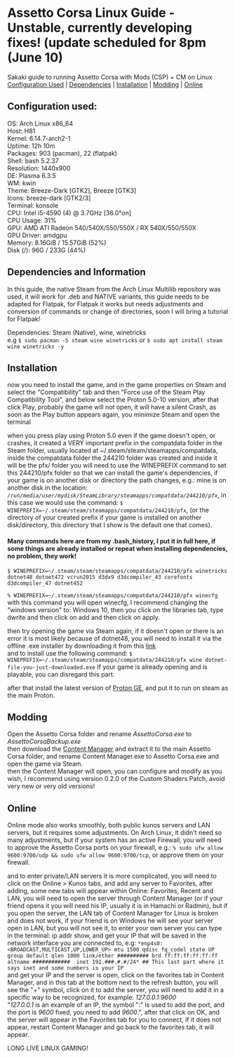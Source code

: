 # Assetto Corsa Linux Guide - Unstable, currently developing fixes! (update scheduled for 8pm (June 10)
Sakaki guide to running Assetto Corsa with Mods (CSP) + CM on Linux<br>
[Configuration Used](#configuration-used) | [Dependencies](#dependencies-and-information) | [Installation](#installation) | [Modding](#modding) | [Online](#online)
## Configuration used:

OS: Arch Linux x86_64<br>
Host: H81<br>
Kernel: 6.14.7-arch2-1<br>
Uptime: 12h 10m<br>
Packages: 903 (pacman), 22 (flatpak) <br>
Shell: bash 5.2.37 <br>
Resolution: 1440x900 <br>
DE: Plasma 6.3.5 <br>
WM: kwin <br>
Theme: Breeze-Dark [GTK2], Breeze [GTK3] <br>
Icons: breeze-dark [GTK2/3] <br>
Terminal: konsole <br>
CPU: Intel i5-4590 (4) @ 3.7GHz [36.0°on] <br>
CPU Usage: 31% <br>
GPU: AMD ATI Radeon 540/540X/550/550X / RX 540X/550/550X <br>
GPU Driver: amdgpu <br>
Memory: 8.16GiB / 15.57GiB (52%) <br>
Disk (/): 96G / 233G (44%) <br>

## Dependencies and Information

In this guide, the native Steam from the Arch Linux Multilib repository was used, it will work for .deb and NATIVE variants, this guide needs to be adapted for Flatpak, for Flatpak it works but needs adjustments and conversion of commands or change of directories, soon I will bring a tutorial for Flatpak!

Dependencies: Steam (Native), wine, winetricks<br>
e.g  `$ sudo pacman -S steam wine winetricks` or `$ sudo apt install steam wine winetricks -y`

## Installation

now you need to install the game, and in the game properties on Steam and select the "Compatibility" tab and then "Force use of the Steam Play Compatibility Tool", and below select the Proton 5.0-10 version, after that click Play, probably the game will not open, it will have a silent Crash, as soon as the Play button appears again, you minimize Steam and open the terminal<br>

when you press play using Proton 5.0 even if the game doesn't open, or crashes, it created a VERY important prefix in the compatdata folder in the Steam folder, usually located at ~/.steam/steam/steamapps/compatdata, inside the compatdata folder the 244210 folder was created and inside it will be the pfx/ folder
you will need to use the WINEPREFIX command to set this 244210/pfx folder so that we can install the game's dependencies, if your game is on another disk or directory the path changes, e.g.: mine is on another disk in the location: *`/run/media/user/mydisk/SteamLibrary/steamapps/compatdata/244210/pfx`*, in this case we would use the command: `$ WINEPREFIX=~/.steam/steam/steamapps/compatdata/244210/pfx`, (or the directory of your created prefix if your game is installed on another disk/directory, this directory that I show is the default one that comes).
#### Many commands here are from my .bash_history, I put it in full here, if some things are already installed or repeat when installing dependencies, no problem, they work!

`$ WINEPREFIX=~/.steam/steam/steamapps/compatdata/244210/pfx winetricks dotnet48 dotnet472 vcrun2015 d3dx9 d3dcompiler_43 corefonts d3dcompiler_47 dotnet452`

`% WINEPREFIX=~/.steam/steam/steamapps/compatdata/244210/pfx winecfg` with this command you will open winecfg, I recommend changing the "windows version" to: Windows 10, then you click on the libraries tab, type dwrite and then click on add and then click on apply.

then try opening the game via Steam again, if it doesn't open or there is an error it is most likely because of dotnet48, you will need to install it via the offline .exe installer by downloading it from this [link](https://support.microsoft.com/en-us/topic/microsoft-net-framework-4-8-offline-installer-for-windows-9d23f658-3b97-68ab-d013-aa3c3e7495e0)<br>
and to install use the following command: `$ WINEPREFIX=~/.steam/steam/steamapps/compatdata/244210/pfx wine dotnet-file-you-just-downloaded.exe`
If your game is already opening and is playable, you can disregard this part.

after that install the latest version of [Proton GE](https://github.com/GloriousEggroll/proton-ge-custom), and put it to run on steam as the main Proton.

## Modding

Open the Assetto Corsa folder and rename *AssettoCorsa.exe* to *AssettoCorsaBackup.exe*<br>
then download the [Content Manager](https://assettocorsa.club/content-manager.html) and extract it to the main Assetto Corsa folder, and rename Content Manager.exe to Assetto Corsa.exe and open the game via Steam.<br>
then the Content Manager will open, you can configure and modify as you wish, I recommend using version 0.2.0 of the Custom Shaders Patch, avoid very new or very old versions!

## Online

Online mode also works smoothly, both public kunos servers and LAN servers, but it requires some adjustments. On Arch Linux, it didn't need so many adjustments, but if your system has an active Firewall, you will need to approve the Assetto Corsa ports on your firewall, e.g.: `% sudo ufw allow 9600:9700/udp && sudo ufw allow 9600:9700/tcp`, or approve them on your firewall.<br>

and to enter private/LAN servers it is more complicated, you will need to click on the Online > Kunos tabs, and add any server to Favorites, after adding, some new tabs will appear within Online: Favorites, Recent and LAN, you will need to open the server through Content Manager (or if your friend opens it you will need his IP, usually it is in Hamachi or Radmin), but if you open the server, the LAN tab of Content Manager for Linux is broken and does not work, if your friend is on Windows he will see your server open in LAN, but you will not see it, to enter your own server you can type in the terminal: ip addr show, and get your IP that will be saved in the network interface you are connected to, e.g: `*enp4s0: <BROADCAST,MULTICAST,UP,LOWER_UP> mtu 1500 qdisc fq_codel state UP group default qlen 1000
link/ether ########## brd ff:ff:ff:ff:ff:ff 
altname ############ 
inet 192.###.#.#/24* ## This last part where it says inet and some numbers is your IP`<br>
and get your IP and the server is open, click on the favorites tab in Content Manager, and in this tab at the bottom next to the refresh button, you will see the "+" symbol, click on it to add the server, you will need to add it in a specific way to be recognized, for example: *127.0.0.1:9600*<br>
"*127.0.0.1* is an example of an IP, the symbol ":" is used to add the port, and the port is *9600* fixed, you need to add *9600*.", after that click on OK, and the server will appear in the Favorites tab for you to connect, if it does not appear, restart Content Manager and go back to the favorites tab, it will appear.<br>

LONG LIVE LINUX GAMING!
